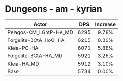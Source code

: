 # Dungeons - am - kyrian
| Actor | DPS | Increase |
|---|:---:|:---:|
|Pelagos-CM_LGotP-HA_MD|6295|9.78%|
|Forgelite-BCtA_HoG-HA|6215|8.39%|
|Kleia-PC-HA|6071|5.88%|
|Forgelite-BCtA-HA_MD|5921|3.26%|
|Kleia-HA_MD|5912|3.10%|
|Base|5734|0.00%|
